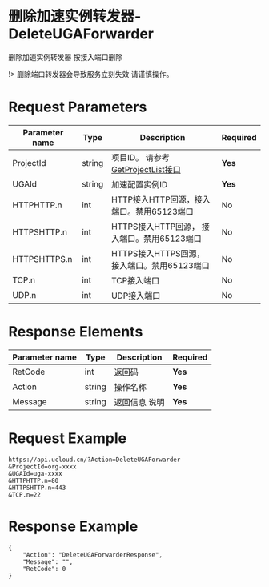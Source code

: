# 删除加速实例转发器-DeleteUGAForwarder

删除加速实例转发器 按接入端口删除

!> 删除端口转发器会导致服务立刻失效 请谨慎操作。

# Request Parameters
|Parameter name|Type|Description|Required|
|---|---|---|---|
|ProjectId|string|项目ID。 请参考[GetProjectList接口](api/summary/get_project_list)|**Yes**|
|UGAId|string|加速配置实例ID|**Yes**|
|HTTPHTTP.n|int|HTTP接入HTTP回源，接入端口。禁用65123端口|No|
|HTTPSHTTP.n|int|HTTPS接入HTTP回源， 接入端口。禁用65123端口|No|
|HTTPSHTTPS.n|int|HTTPS接入HTTPS回源， 接入端口。禁用65123端口|No|
|TCP.n|int|TCP接入端口|No|
|UDP.n|int|UDP接入端口|No|

# Response Elements
|Parameter name|Type|Description|Required|
|---|---|---|---|
|RetCode|int|返回码|**Yes**|
|Action|string|操作名称|**Yes**|
|Message|string|返回信息 说明|**Yes**|

# Request Example
```
https://api.ucloud.cn/?Action=DeleteUGAForwarder
&ProjectId=org-xxxx
&UGAId=uga-xxxx
&HTTPHTTP.n=80
&HTTPSHTTP.n=443
&TCP.n=22
```

# Response Example
```
{
    "Action": "DeleteUGAForwarderResponse", 
    "Message": "", 
    "RetCode": 0
}
```

